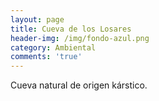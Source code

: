 ```yaml
---
layout: page
title: Cueva de los Losares
header-img: /img/fondo-azul.png
category: Ambiental
comments: 'true'
---
```



Cueva natural de origen kárstico.
